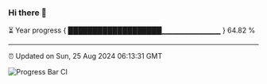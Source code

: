 ### Hi there 👋

⏳ Year progress { ███████████████████▁▁▁▁▁▁▁▁▁▁▁ } 64.82 %

---

⏰ Updated on Sun, 25 Aug 2024 06:13:31 GMT

![Progress Bar CI](https://github.com/code-lakshay/GitHub-Actions-Demo/workflows/Progress%20Bar%20CI/badge.svg)
